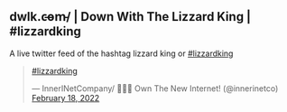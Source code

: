 ## dwlk.c̵o̵m̵/ | Down With The Lizzard King | #lizzardking

A live twitter feed of the hashtag lizzard king or [#lizzardking](https://twitter.com/hashtag/lizzardking?src=hashtag_click/)



 <blockquote class="twitter-tweet"><p lang="und" dir="ltr"><a href="https://twitter.com/hashtag/lizzardking?src=hash&amp;ref_src=twsrc%5Etfw">#lizzardking</a></p>&mdash; InnerINetCompany/ 🤝🕵️‍♂️ Own The New Internet! (@innerinetco) <a href="https://twitter.com/innerinetco/status/1494511922565337088?ref_src=twsrc%5Etfw">February 18, 2022</a></blockquote> <script async src="https://platform.twitter.com/widgets.js" charset="utf-8"></script>
